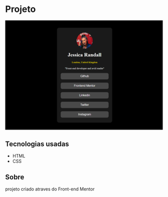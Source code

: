 # Projeto 
<img src="src/imagem/projeto.png">

## Tecnologias usadas
- HTML
- CSS

## Sobre
projeto criado atraves do Front-end Mentor 